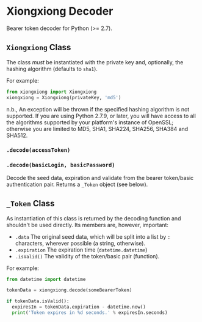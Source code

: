 # Xiongxiong Decoder

Bearer token decoder for Python (>= 2.7).

## `Xiongxiong` Class

The class *must* be instantiated with the private key and, optionally,
the hashing algorithm (defaults to `sha1`).

For example:

```python
from xiongxiong import Xiongxiong
xiongxiong = Xiongxiong(privateKey, 'md5')
```

n.b., An exception will be thrown if the specified hashing algorithm is
not supported. If you are using Python 2.7.9, or later, you will have
access to all the algorithms supported by your platform's instance of
OpenSSL; otherwise you are limited to MD5, SHA1, SHA224, SHA256, SHA384
and SHA512.

### `.decode(accessToken)`
### `.decode(basicLogin, basicPassword)`

Decode the seed data, expiration and validate from the bearer
token/basic authentication pair. Returns a `_Token` object (see below).

## `_Token` Class

As instantiation of this class is returned by the decoding function and
shouldn't be used directly. Its members are, however, important:

* `.data` The original seed data, which will be split into a list by `:`
  characters, wherever possible (a string, otherwise).
* `.expiration` The expiration time (`datetime.datetime`)
* `.isValid()` The validity of the token/basic pair (function).

For example:

```python
from datetime import datetime

tokenData = xiongxiong.decode(someBearerToken)

if tokenData.isValid():
  expiresIn = tokenData.expiration - datetime.now()
  print('Token expires in %d seconds.' % expiresIn.seconds)
```
